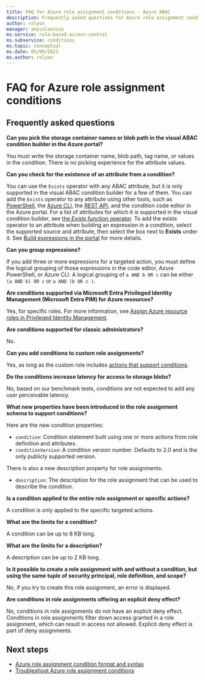 ```yaml
---
title: FAQ for Azure role assignment conditions - Azure ABAC
description: Frequently asked questions for Azure role assignment conditions
author: rolyon
manager: amycolannino
ms.service: role-based-access-control
ms.subservice: conditions
ms.topic: conceptual
ms.date: 05/09/2023
ms.author: rolyon
---
```


# FAQ for Azure role assignment conditions

## Frequently asked questions

**Can you pick the storage container names or blob path in the visual ABAC condition builder in the Azure portal?**

You must write the storage container name, blob path, tag name, or values in the condition. There is no picking experience for the attribute values.

**Can you check for the existence of an attribute from a condition?**

You can use the `Exists` operator with any ABAC attribute, but it is only supported in the visual ABAC condition builder for a few of them. You can add the `Exists` operator to any attribute using other tools, such as [PowerShell](conditions-role-assignments-powershell.md), the [Azure CLI](conditions-role-assignments-cli.md), the [REST API](conditions-role-assignments-rest.md), and the condition code editor in the Azure portal. For a list of attributes for which it is supported in the visual condition builder, see [the *Exists* function operator](conditions-format.md#exists). To add the exists operator to an attribute when building an expression in a condition, select the supported source and attribute, then select the box next to **Exists** under it. See [Build expressions in the portal](conditions-role-assignments-portal.md#step-5-build-expressions) for more details.

**Can you group expressions?**

If you add three or more expressions for a targeted action, you must define the logical grouping of those expressions in the code editor, Azure PowerShell, or Azure CLI. A logical grouping of `a AND b OR c` can be either `(a AND b) OR c` or `a AND (b OR c )`.

**Are conditions supported via Microsoft Entra Privileged Identity Management (Microsoft Entra PIM) for Azure resources?**

Yes, for specific roles. For more information, see [Assign Azure resource roles in Privileged Identity Management](../active-directory/privileged-identity-management/pim-resource-roles-assign-roles.md).

**Are conditions supported for classic administrators?**

No. 

**Can you add conditions to custom role assignments?**

Yes, as long as the custom role includes [actions that support conditions](conditions-format.md#actions).
 
**Do the conditions increase latency for access to storage blobs?**

No, based on our benchmark tests, conditions are not expected to add any user perceivable latency.

**What new properties have been introduced in the role assignment schema to support conditions?**

Here are the new condition properties:

- `condition`: Condition statement built using one or more actions from role definition and attributes.
- `conditionVersion`: A condition version number. Defaults to 2.0 and is the only publicly supported version.

There is also a new description property for role assignments:

- `description`: The description for the role assignment that can be used to describe the condition.

**Is a condition applied to the entire role assignment or specific actions?**

A condition is only applied to the specific targeted actions.

**What are the limits for a condition?**

A condition can be up to 8 KB long.

**What are the limits for a description?**

A description can be up to 2 KB long.

**Is it possible to create a role assignment with and without a condition, but using the same tuple of security principal, role definition, and scope?**

No, if you try to create this role assignment, an error is displayed.

**Are conditions in role assignments offering an explicit deny effect?**

No, conditions in role assignments do not have an explicit deny effect. Conditions in role assignments filter down access granted in a role assignment, which can result in access not allowed. Explicit deny effect is part of deny assignments.

## Next steps

- [Azure role assignment condition format and syntax](conditions-format.md)
- [Troubleshoot Azure role assignment conditions](conditions-troubleshoot.md)
